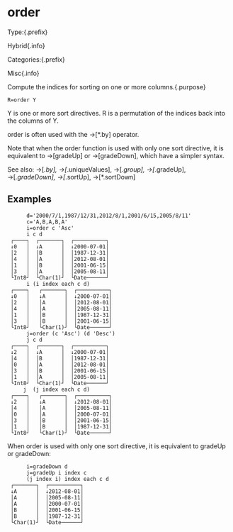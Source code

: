 # order

Type:{.prefix}

Hybrid{.info}

Categories:{.prefix}

Misc{.info}

Compute the indices for sorting on one or more columns.{.purpose}

~~~
R=order Y
~~~

Y is one or more sort directives. R is a permutation of the indices back into the columns of Y.

order is often used with the →[*.by] operator.

Note that when the order function is used with only one sort directive, it is equivalent
to →[gradeUp] or →[gradeDown], which have a simpler syntax.

See also: →[*.by], →[*.uniqueValues], →[*.group], →[*.gradeUp], →[*.gradeDown], →[*.sortUp], →[*.sortDown]

## Examples

~~~
      d='2000/7/1,1987/12/31,2012/8/1,2001/6/15,2005/8/11'
      c='A,B,A,B,A'
      i=order c 'Asc'
      i c d
 ┌────┐  ┌───────┐  ┌──────────┐
 ↓0   │  ↓A      │  ↓2000-07-01│
 │2   │  │B      │  │1987-12-31│
 │4   │  │A      │  │2012-08-01│
 │1   │  │B      │  │2001-06-15│
 │3   │  │A      │  │2005-08-11│
 └Int8┘  └Char(1)┘  └Date──────┘
      i (i index each c d)
 ┌────┐   ┌───────┐  ┌──────────┐
 ↓0   │   ↓A      │  ↓2000-07-01│
 │2   │   │A      │  │2012-08-01│
 │4   │   │A      │  │2005-08-11│
 │1   │   │B      │  │1987-12-31│
 │3   │   │B      │  │2001-06-15│
 └Int8┘   └Char(1)┘  └Date──────┘
      j=order (c 'Asc') (d 'Desc')
      j c d
 ┌────┐  ┌───────┐  ┌──────────┐
 ↓2   │  ↓A      │  ↓2000-07-01│
 │4   │  │B      │  │1987-12-31│
 │0   │  │A      │  │2012-08-01│
 │3   │  │B      │  │2001-06-15│
 │1   │  │A      │  │2005-08-11│
 └Int8┘  └Char(1)┘  └Date──────┘
     j  (j index each c d)
 ┌────┐   ┌───────┐  ┌──────────┐
 ↓2   │   ↓A      │  ↓2012-08-01│
 │4   │   │A      │  │2005-08-11│
 │0   │   │A      │  │2000-07-01│
 │3   │   │B      │  │2001-06-15│
 │1   │   │B      │  │1987-12-31│
 └Int8┘   └Char(1)┘  └Date──────┘
~~~

When order is used with only one sort directive, it is equivalent to gradeUp or gradeDown:

~~~
      i=gradeDown d
      j=gradeUp i index c
      (j index i) index each c d
 ┌───────┐  ┌──────────┐
 ↓A      │  ↓2012-08-01│
 │A      │  │2005-08-11│
 │A      │  │2000-07-01│
 │B      │  │2001-06-15│
 │B      │  │1987-12-31│
 └Char(1)┘  └Date──────┘
~~~

